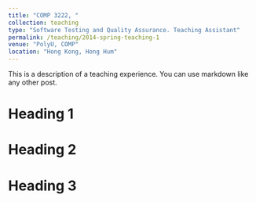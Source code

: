 ```yaml
---
title: "COMP 3222, "
collection: teaching
type: "Software Testing and Quality Assurance. Teaching Assistant"
permalink: /teaching/2014-spring-teaching-1
venue: "PolyU, COMP"
location: "Hong Kong, Hong Hum"
---
```


This is a description of a teaching experience. You can use markdown like any other post.

Heading 1
======

Heading 2
======

Heading 3
======
